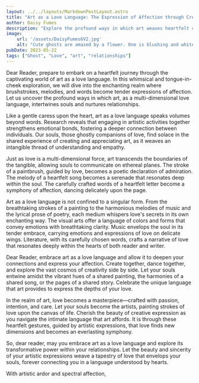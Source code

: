 ```yaml
---
layout: ../../layouts/MarkdownPostLayout.astro
title: "Art as a Love Language: The Expression of Affection through Creative Canvas"
author: Daisy Fumes
description: "Explore the profound ways in which art weaves heartfelt connections, allowing souls to communicate and nurture relationships through the multi-dimensional language of love."
image: 
    url: '/assets/DaisyFumes6V2.jpg'
    alt: "Cute ghosts are amazed by a flower. One is blushing and white the other two are hiding behind the blushing ghost and they are blue"
pubDate: 2023-05-22
tags: ["Ghost", "Love", "art", "relationships"]
---
```

Dear Reader, prepare to embark on a heartfelt journey through the captivating world of art as a love language. In this whimsical and tongue-in-cheek exploration, we will dive into the enchanting realm where brushstrokes, melodies, and words become tender expressions of affection. Let us uncover the profound ways in which art, as a multi-dimensional love language, intertwines souls and nurtures relationships.

Like a gentle caress upon the heart, art as a love language speaks volumes beyond words. Research reveals that engaging in artistic activities together strengthens emotional bonds, fostering a deeper connection between individuals. Our souls, those ghostly companions of love, find solace in the shared experience of creating and appreciating art, as it weaves an intangible thread of understanding and empathy.

Just as love is a multi-dimensional force, art transcends the boundaries of the tangible, allowing souls to communicate on ethereal planes. The stroke of a paintbrush, guided by love, becomes a poetic declaration of admiration. The melody of a heartfelt song becomes a serenade that resonates deep within the soul. The carefully crafted words of a heartfelt letter become a symphony of affection, dancing delicately upon the page.

Art as a love language is not confined to a singular form. From the breathtaking strokes of a painting to the harmonious melodies of music and the lyrical prose of poetry, each medium whispers love's secrets in its own enchanting way. The visual arts offer a language of colors and forms that convey emotions with breathtaking clarity. Music envelops the soul in its tender embrace, carrying emotions and expressions of love on delicate wings. Literature, with its carefully chosen words, crafts a narrative of love that resonates deeply within the hearts of both reader and writer.

Dear Reader, embrace art as a love language and allow it to deepen your connections and express your affection. Create together, dance together, and explore the vast cosmos of creativity side by side. Let your souls entwine amidst the vibrant hues of a shared painting, the harmonies of a shared song, or the pages of a shared story. Celebrate the unique language that art provides to express the depths of your love.

In the realm of art, love becomes a masterpiece—crafted with passion, intention, and care. Let your souls become the artists, painting strokes of love upon the canvas of life. Cherish the beauty of creative expression as you navigate the intimate language that art affords. It is through these heartfelt gestures, guided by artistic expressions, that love finds new dimensions and becomes an everlasting symphony.

So, dear reader, may you embrace art as a love language and explore its transformative power within your relationships. Let the beauty and sincerity of your artistic expressions weave a tapestry of love that envelops your souls, forever connecting you in a language understood by hearts.

With artistic ardor and spectral affection,